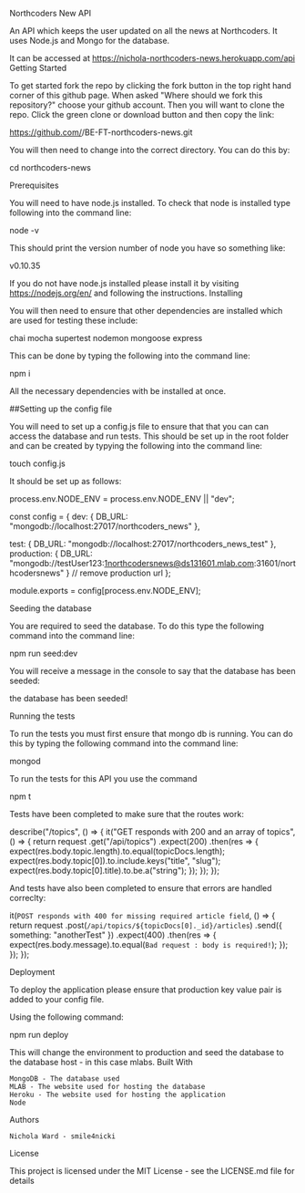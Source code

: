 Northcoders New API

An API which keeps the user updated on all the news at Northcoders. It uses Node.js and Mongo for the database.

It can be accessed at https://nichola-northcoders-news.herokuapp.com/api
Getting Started

To get started fork the repo by clicking the fork button in the top right hand corner of this github page. When asked "Where should we fork this repository?" choose your github account. Then you will want to clone the repo. Click the green clone or download button and then copy the link:

https://github.com/<username>/BE-FT-northcoders-news.git

You will then need to change into the correct directory. You can do this by:

cd northcoders-news

Prerequisites

You will need to have node.js installed. To check that node is installed type following into the command line:

node -v

This should print the version number of node you have so something like:

v0.10.35

If you do not have node.js installed please install it by visiting https://nodejs.org/en/ and following the instructions.
Installing

You will then need to ensure that other dependencies are installed which are used for testing these include:

chai mocha supertest nodemon mongoose express

This can be done by typing the following into the command line:

npm i

All the necessary dependencies with be installed at once.

##Setting up the config file

You will need to set up a config.js file to ensure that that you can can access the database and run tests. This should be set up in the root folder and can be created by typying the following into the command line:

touch config.js

It should be set up as follows:

process.env.NODE_ENV = process.env.NODE_ENV || "dev";

const config = {
  dev: {
    DB_URL: "mongodb://localhost:27017/northcoders_news"
  },

  test: {
    DB_URL: "mongodb://localhost:27017/northcoders_news_test"
  },
  production: {
    DB_URL:
      "mongodb://testUser123:1northcodersnews@ds131601.mlab.com:31601/northcodersnews"
  }
  // remove production url
};

module.exports = config[process.env.NODE_ENV];

Seeding the database

You are required to seed the database. To do this type the following command into the command line:

npm run seed:dev

You will receive a message in the console to say that the database has been seeded:

the database has been seeded!

Running the tests

To run the tests you must first ensure that mongo db is running. You can do this by typing the following command into the command line:

mongod

To run the tests for this API you use the command

npm t

Tests have been completed to make sure that the routes work:

describe("/topics", () => {
    it("GET responds with 200 and an array of topics", () => {
      return request
        .get("/api/topics")
        .expect(200)
        .then(res => {
          expect(res.body.topic.length).to.equal(topicDocs.length);
          expect(res.body.topic[0]).to.include.keys("title", "slug");
          expect(res.body.topic[0].title).to.be.a("string");
        });
    });
  });

And tests have also been completed to ensure that errors are handled correclty:

 it(`POST responds with 400 for missing required article field`, () => {
      return request
        .post(`/api/topics/${topicDocs[0]._id}/articles`)
        .send({
          something: "anotherTest"
        })
        .expect(400)
        .then(res => {
          expect(res.body.message).to.equal(`Bad request : body is required!`);
        });
    });
  });

Deployment

To deploy the application please ensure that production key value pair is added to your config file.

Using the following command:

npm run deploy

This will change the environment to production and seed the database to the database host - in this case mlabs.
Built With

    MongoDB - The database used
    MLAB - The website used for hosting the database
    Heroku - The website used for hosting the application
    Node

Authors

    Nichola Ward - smile4nicki

License

This project is licensed under the MIT License - see the LICENSE.md file for details
